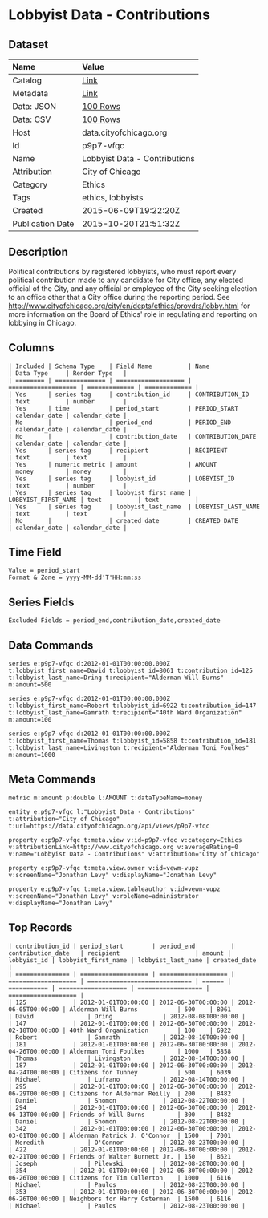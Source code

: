 # Lobbyist Data - Contributions

## Dataset

| Name | Value |
| :--- | :---- |
| Catalog | [Link](https://catalog.data.gov/dataset/lobbyist-data-contributions) |
| Metadata | [Link](https://data.cityofchicago.org/api/views/p9p7-vfqc) |
| Data: JSON | [100 Rows](https://data.cityofchicago.org/api/views/p9p7-vfqc/rows.json?max_rows=100) |
| Data: CSV | [100 Rows](https://data.cityofchicago.org/api/views/p9p7-vfqc/rows.csv?max_rows=100) |
| Host | data.cityofchicago.org |
| Id | p9p7-vfqc |
| Name | Lobbyist Data - Contributions |
| Attribution | City of Chicago |
| Category | Ethics |
| Tags | ethics, lobbyists |
| Created | 2015-06-09T19:22:20Z |
| Publication Date | 2015-10-20T21:51:32Z |

## Description

Political contributions by registered lobbyists, who must report every political contribution made to any candidate for City office, any elected official of the City, and any official or employee of the City seeking election to an office other that a City office during the reporting period.
See http://www.cityofchicago.org/city/en/depts/ethics/provdrs/lobby.html for more information on the Board of Ethics' role in regulating and reporting on lobbying in Chicago.

## Columns

```ls
| Included | Schema Type    | Field Name          | Name                | Data Type     | Render Type   |
| ======== | ============== | =================== | =================== | ============= | ============= |
| Yes      | series tag     | contribution_id     | CONTRIBUTION_ID     | text          | number        |
| Yes      | time           | period_start        | PERIOD_START        | calendar_date | calendar_date |
| No       |                | period_end          | PERIOD_END          | calendar_date | calendar_date |
| No       |                | contribution_date   | CONTRIBUTION_DATE   | calendar_date | calendar_date |
| Yes      | series tag     | recipient           | RECIPIENT           | text          | text          |
| Yes      | numeric metric | amount              | AMOUNT              | money         | money         |
| Yes      | series tag     | lobbyist_id         | LOBBYIST_ID         | text          | number        |
| Yes      | series tag     | lobbyist_first_name | LOBBYIST_FIRST_NAME | text          | text          |
| Yes      | series tag     | lobbyist_last_name  | LOBBYIST_LAST_NAME  | text          | text          |
| No       |                | created_date        | CREATED_DATE        | calendar_date | calendar_date |
```

## Time Field

```ls
Value = period_start
Format & Zone = yyyy-MM-dd'T'HH:mm:ss
```

## Series Fields

```ls
Excluded Fields = period_end,contribution_date,created_date
```

## Data Commands

```ls
series e:p9p7-vfqc d:2012-01-01T00:00:00.000Z t:lobbyist_first_name=David t:lobbyist_id=8061 t:contribution_id=125 t:lobbyist_last_name=Dring t:recipient="Alderman Will Burns" m:amount=500

series e:p9p7-vfqc d:2012-01-01T00:00:00.000Z t:lobbyist_first_name=Robert t:lobbyist_id=6922 t:contribution_id=147 t:lobbyist_last_name=Gamrath t:recipient="40th Ward Organization" m:amount=100

series e:p9p7-vfqc d:2012-01-01T00:00:00.000Z t:lobbyist_first_name=Thomas t:lobbyist_id=5858 t:contribution_id=181 t:lobbyist_last_name=Livingston t:recipient="Alderman Toni Foulkes" m:amount=1000
```

## Meta Commands

```ls
metric m:amount p:double l:AMOUNT t:dataTypeName=money

entity e:p9p7-vfqc l:"Lobbyist Data - Contributions" t:attribution="City of Chicago" t:url=https://data.cityofchicago.org/api/views/p9p7-vfqc

property e:p9p7-vfqc t:meta.view v:id=p9p7-vfqc v:category=Ethics v:attributionLink=http://www.cityofchicago.org v:averageRating=0 v:name="Lobbyist Data - Contributions" v:attribution="City of Chicago"

property e:p9p7-vfqc t:meta.view.owner v:id=vewm-vupz v:screenName="Jonathan Levy" v:displayName="Jonathan Levy"

property e:p9p7-vfqc t:meta.view.tableauthor v:id=vewm-vupz v:screenName="Jonathan Levy" v:roleName=administrator v:displayName="Jonathan Levy"
```

## Top Records

```ls
| contribution_id | period_start        | period_end          | contribution_date   | recipient                     | amount | lobbyist_id | lobbyist_first_name | lobbyist_last_name | created_date        | 
| =============== | =================== | =================== | =================== | ============================= | ====== | =========== | =================== | ================== | =================== | 
| 125             | 2012-01-01T00:00:00 | 2012-06-30T00:00:00 | 2012-06-05T00:00:00 | Alderman Will Burns           | 500    | 8061        | David               | Dring              | 2012-08-08T00:00:00 | 
| 147             | 2012-01-01T00:00:00 | 2012-06-30T00:00:00 | 2012-02-18T00:00:00 | 40th Ward Organization        | 100    | 6922        | Robert              | Gamrath            | 2012-08-10T00:00:00 | 
| 181             | 2012-01-01T00:00:00 | 2012-06-30T00:00:00 | 2012-04-26T00:00:00 | Alderman Toni Foulkes         | 1000   | 5858        | Thomas              | Livingston         | 2012-08-14T00:00:00 | 
| 187             | 2012-01-01T00:00:00 | 2012-06-30T00:00:00 | 2012-04-24T00:00:00 | Citizens for Tunney           | 500    | 6039        | Michael             | Lufrano            | 2012-08-14T00:00:00 | 
| 295             | 2012-01-01T00:00:00 | 2012-06-30T00:00:00 | 2012-06-29T00:00:00 | Citizens for Alderman Reilly  | 200    | 8482        | Daniel              | Shomon             | 2012-08-22T00:00:00 | 
| 294             | 2012-01-01T00:00:00 | 2012-06-30T00:00:00 | 2012-06-13T00:00:00 | Friends of Will Burns         | 300    | 8482        | Daniel              | Shomon             | 2012-08-22T00:00:00 | 
| 342             | 2012-01-01T00:00:00 | 2012-06-30T00:00:00 | 2012-03-01T00:00:00 | Alderman Patrick J. O'Connor  | 1500   | 7001        | Meredith            | O'Connor           | 2012-08-23T00:00:00 | 
| 422             | 2012-01-01T00:00:00 | 2012-06-30T00:00:00 | 2012-02-21T00:00:00 | Friends of Walter Burnett Jr. | 150    | 8621        | Joseph              | Pilewski           | 2012-08-28T00:00:00 | 
| 354             | 2012-01-01T00:00:00 | 2012-06-30T00:00:00 | 2012-06-26T00:00:00 | Citizens for Tim Cullerton    | 1000   | 6116        | Michael             | Paulos             | 2012-08-23T00:00:00 | 
| 353             | 2012-01-01T00:00:00 | 2012-06-30T00:00:00 | 2012-06-26T00:00:00 | Neighbors for Harry Osterman  | 1500   | 6116        | Michael             | Paulos             | 2012-08-23T00:00:00 | 
```